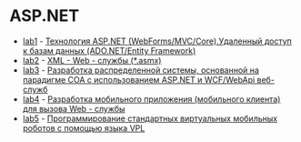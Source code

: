 
# ASP.NET

* [lab1](https://github.com/isysoi3/BSU/tree/master/ASP.NET/lab1) - [Технология ASP.NET (WebForms/MVC/Core).Удаленный доступ к базам данных (ADO.NET/Entity Framework)](https://drive.google.com/open?id=11lTP3t4BSM9_Ln6FWBa4_2Puwr3MpJ4e)
* [lab2](https://github.com/isysoi3/BSU/tree/master/ASP.NET/lab2) - [XML - Web - службы (*.asmx)](https://drive.google.com/open?id=1O903oGtqJ7xww2Ar-bJx-GE663dpGfJd)
* [lab3](https://github.com/isysoi3/BSU/tree/master/ASP.NET/lab3) - [Разработка распределенной системы, основанной на парадигме
СОА с использованием ASP.NET и WCF/WebApi веб-служб](https://drive.google.com/open?id=1FnFQkqrL4DWNBkR_z5DJCxhn_dsOnD2W)
* [lab4](https://github.com/isysoi3/BSU/tree/master/ASP.NET/lab4) - [Разработка мобильного приложения (мобильного клиента) для вызова Web - службы](https://drive.google.com/open?id=1ToL6pg73EI--m--QXJyY7mGjytYQSH5v)
* [lab5](https://github.com/isysoi3/BSU/tree/master/ASP.NET/lab5) - [Программирование стандартных виртуальных мобильных роботов с помощью языка VPL](https://drive.google.com/open?id=1TIcGM72EWXcmEx41g0v5UvOFAbbh40zZ)

